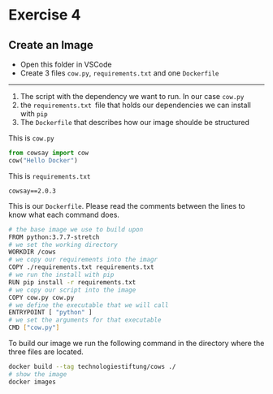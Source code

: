 # Exercise 4

## Create an Image

- Open this folder in VSCode
- Create 3 files `cow.py`, `requirements.txt` and one `Dockerfile`

---

1. The script with the dependency we want to run. In our case `cow.py`
2. the `requirements.txt `file that holds our dependencies we can install with `pip`
3. The `Dockerfile` that describes how our image shoulde be structured

This is `cow.py`

```python
from cowsay import cow
cow("Hello Docker")
```

This is `requirements.txt`

```plain
cowsay==2.0.3
```

This is our `Dockerfile`. Please read the comments between the lines to know what each command does.

```bash
# the base image we use to build upon
FROM python:3.7.7-stretch
# we set the working directory
WORKDIR /cows
# we copy our requirements into the imagr
COPY ./requirements.txt requirements.txt
# we run the install with pip
RUN pip install -r requirements.txt
# we copy our script into the image
COPY cow.py cow.py
# we define the executable that we will call
ENTRYPOINT [ "python" ]
# we set the arguments for that executable
CMD ["cow.py"]
```


To build our image we run the following command in the directory where the three files are located.

```bash
docker build --tag technologiestiftung/cows ./
# show the image
docker images
```
